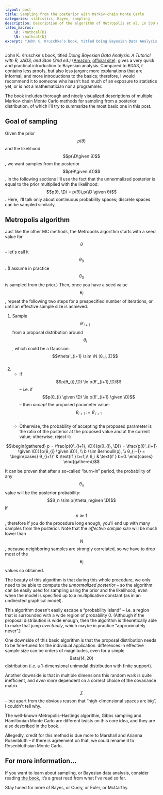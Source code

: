 ```yaml
---
layout: post
title: Sampling from the posterior with Markov-chain Monte Carlo
categories: statistics, Bayes, sampling
description: Description of the algorithm of Metropolis et al. in 500 words
latex_macros:
    \D: \mathcal{D}
    \N: \mathcal{N}
excerpt: "John K. Kruschke’s book, titled Doing Bayesian Data Analysis: A Tutorial with R, JAGS, and Stan (2nd ed.) includes thorough and nicely visualized descriptions on three Markov-chain Monte Carlo methods for sampling from a posterior distribution, which I'll try to summarize in this post."
---
```


John K. Kruschke's book, titled _Doing Bayesian Data Analysis: A Tutorial with R, JAGS, and Stan (2nd ed.)_ ([Amazon](https://www.amazon.com/Doing-Bayesian-Data-Analysis-Tutorial/dp/0124058884), [official site](https://www.indiana.edu/~kruschke/DoingBayesianDataAnalysis/)), gives a very quick and practical introduction to Bayesian analysis. Compared to BDA3, it contains less proofs, but also less jargon; more explanations that are informal, and more introductions to the basics; therefore, I would recommend it to someone who hasn't had much of an exposure to statistics yet, or is not a mathematician nor a programmer.

The book includes thorough and nicely visualized descriptions of multiple Markov-chain Monte Carlo methods for sampling from a posterior distribution, of which I'll try to summarize the most basic one in this post.

## Goal of sampling

Given the prior $$p(θ)$$ and the likelihood $$p(\D\given θ)$$, we want samples from the posterior $$p(θ\given \D)$$. In the following sections I'll use the fact that the unnormalized posterior is equal to the prior multiplied with the likelihood: $$p(θ, \D) = p(θ)\,p(\D \given θ)$$. Here, I'll talk only about continuous probability spaces; discrete spaces can be sampled similarly.

## Metropolis algorithm

Just like the other MC methods, the Metropolis algorithm starts with a seed value for $$θ$$ – let's call it $$θ_0$$. (I assume in practice $$θ_0$$ is sampled from the prior.) Then, once you have a seed value $$θ_i$$, repeat the following two steps for a prespecified number of iterations, or until an effective sample size is achieved.

1. Sample $$θ'_{i+1}$$ from a proposal distribution around $$\theta_i$$, which could be a Gaussian: $$\theta'_{i+1} \sim \N (θ_i, Σ)$$.
2.  
    - If $$p(θ_{i},\D) \le p(θ'_{i+1},\D)$$ – i.e. if $$p(θ_{i} \given \D) \le p(θ'_{i+1} \given \D)$$ – then _accept_ the proposed parameter value: $$θ_{i+1} := θ'_{i+1}$$.
    - Otherwise, the probability of accepting the proposed parameter is the ratio of the posterior at the proposed value and at the current value; otherwise, reject it:

$$\begin{gathered}
p = \frac{p(θ'_{i+1}, \D)}{p(θ_{i}, \D)} = \frac{p(θ'_{i+1} \given \D)}{p(θ_{i} \given \D)}, \\
b \sim Bernoulli(p), \\
θ_{i+1} =
\begin{cases}
    θ_{i+1}' & \text{if } b=1,\\
    θ_i & \text{if } b=0.
\end{cases}
\end{gathered}$$

It can be proven that after a so-called “burn-in” period, the probability of any $$θ_{n}$$ value will be the posterior probability: $$θ_n \sim p(\theta_n\given \D)$$ if $$n \gg 1$$, therefore if you do the procedure long enough, you'll end up with many samples from the posterior. Note that the _effective sample size_ will be much lower than $$N$$, because neighboring samples are strongly correlated, so we have to drop most of the $$θ_i$$ values so obtained.

The beauty of this algorithm is that during this whole procedure, we only need to be able to compute the _unnormalized posterior_ – so the algorithm can be easily used for sampling using the prior and the likelihood, even when the model is specified up to a multiplicative constant (as in an undirected graphical model).

This algorithm doesn't easily escape a “probability island” – i.e. a region that is surrounded with a wide region of probability 0. (Although if the proposal distribution is wide enough, then the algorithm is theoretically able to make that jump _eventually_, which maybe in practice “approximately never”.)

One downside of this basic algorithm is that the proposal distribution needs to be fine-tuned for the individual application: differences in effective sample size can be orders of magnitudes, even for a simple $$\text{Beta}(14,20)$$ distribution (i.e. a 1-dimensional unimodal distribution with finite support).

Another downside is that in multiple dimensions this random walk is quite inefficient, and _even more_ dependent on a correct choice of the covariance matrix $$Σ$$ – but apart from the obvious reason that “high-dimensional spaces are big”, I couldn't tell why.

The well-known Metropolis–Hastings algorithm, Gibbs sampling and Hamiltonian Monte Carlo are different twists on this core idea, and they are also described in the book.

Allegedly, credit for this method is due more to Marshall and Arianna Rosenbluth – if there is agreement on that, we could rename it to Rosenbluthsian Monte Carlo.

## For more information...

If you want to learn about sampling, or Bayesian data analysis, consider reading [the book](https://www.amazon.com/Doing-Bayesian-Data-Analysis-Tutorial/dp/0124058884), it’s a great read from what I've read so far.

Stay tuned for more of Bayes, or Curry, or Euler, or McCarthy.
